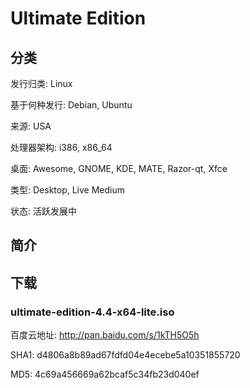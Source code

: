 # Ultimate Edition

## 分类

发行归类: Linux

基于何种发行: Debian, Ubuntu

来源: USA

处理器架构: i386, x86_64

桌面: Awesome, GNOME, KDE, MATE, Razor-qt, Xfce

类型: Desktop, Live Medium

状态: 活跃发展中

## 简介

## 下载

### ultimate-edition-4.4-x64-lite.iso

百度云地址: http://pan.baidu.com/s/1kTH5O5h

SHA1: d4806a8b89ad67fdfd04e4ecebe5a10351855720

MD5: 4c69a456669a62bcaf5c34fb23d040ef